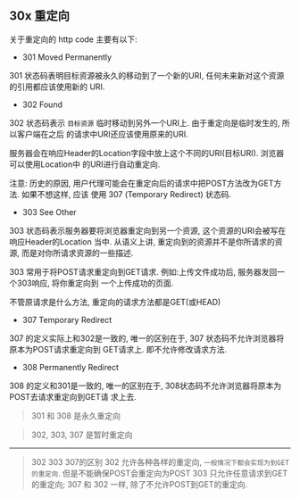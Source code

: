 ## 30x 重定向

关于重定向的 http code 主要有以下:
 
- 301 Moved Permanently

301 状态码表明目标资源被永久的移动到了一个新的URI, 任何未来新对这个资源的引用都应该使用新的
URI.

- 302 Found

302 状态码表示 `目标资源` 临时移动到另外一个URI上. 由于重定向是临时发生的, 所以客户端在之后
的请求中URI还应该使用原来的URI.

服务器会在响应Header的Location字段中放上这个不同的URI(目标URI). 浏览器可以使用Location中
的URI进行自动重定向.

注意: 历史的原因, 用户代理可能会在重定向后的请求中把POST方法改为GET方法. 如果不想这样, 应该
使用 307 (Temporary Redirect) 状态码.

- 303 See Other

303 状态码表示服务器要将浏览器重定向到另一个资源, 这个资源的URI会被写在响应Header的Location
当中. 从语义上讲, 重定向到的资源并不是你所请求的资源, 而是对你所请求资源的一些描述.
 
303 常用于将POST请求重定向到GET请求. 例如:上传文件成功后, 服务器发回一个303响应, 将你重定向到
一个上传成功的页面.

不管原请求是什么方法, 重定向的请求方法都是GET(或HEAD)

- 307 Temporary Redirect

307 的定义实际上和302是一致的, 唯一的区别在于, 307 状态码不允许浏览器将原本为POST请求重定向到
GET请求上. 即不允许修改请求方法.


- 308 Permanently Redirect

308 的定义和301是一致的, 唯一的区别在于, 308状态码不允许浏览器将原本为POST去请求重定向到GET请
求上去.


> 301 和 308 是永久重定向

> 302, 303, 307 是暂时重定向

---

> 302 303 307的区别
> 302 允许各种各样的重定向, `一般情况下都会实现为到GET的重定向`. 但是不能确保POST会重定向为POST
> 303 只允许任意请求到GET的重定向;
> 307 和 302 一样, 除了不允许POST到GET的重定向. 
